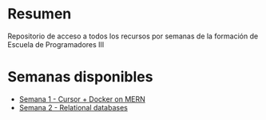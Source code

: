 # Resumen

Repositorio de acceso a todos los recursos por semanas de la formación de Escuela de Programadores III

# Semanas disponibles

- [Semana 1 - Cursor + Docker on MERN](https://github.com/jlpbiuma/FULP-EP3-Formacion-Semana1)
- [Semana 2 - Relational databases](https://github.com/jlpbiuma/FULP-EP3-Formacion-Semana2)

